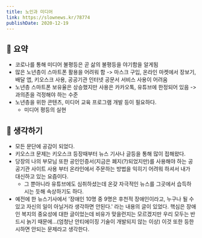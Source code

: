 ```yaml
---
title: 노인과 미디어
link: https://slownews.kr/78774
publishDate: 2020-12-19
---
```


## 📝 요약 
- 코로나를 통해 미디어 불평등은 곧 삶의 불평등을 야기함을 알게됨 
- 많은 노년층이 스마트폰 활용을 어려워 함 -> 마스크 구입, 온라인 마켓에서 장보기, 배달 앱, 키오스크 사용, 공공기관 인터넷 공문서 서비스 사용이 어려움  
- 노년층 스마트폰 보유율은 상승했지만 사용은 카카오톡, 유튜브에 한정되어 있음 -> 과의존을 걱정해야 하는 수준  
- 노년층을 위한 콘텐츠, 미디어 교육 프로그램 개발 등이 필요하다.  
  - 미디어 평등의 실현  


## 🤔 생각하기 
- 모든 문단에 공감이 되었다.  
- 키오스크 문제는 키오스크 등장때부터 뉴스 기사나 글등을 통해 많이 접해왔다.  
- 당장의 나의 부모님 또한 공인인증서(지금은 폐지(?)되었지만)를 사용해야 하는 공공기관 사이트 사용 부터 온라인에서 주문하는 방법을 익히기 어려워 하셔서 내가 대신하고 있는 요즘이다.  
  - 그 뿐아니라 유튜브에도 심취하셨는데 온갖 자극적인 뉴스를 그곳에서 습득하시는 듯해 속상하기도 하다. 
- 예전에 한 뉴스기사에서 '장애인 10명 중 9명은 후천적 장애인이라고, 누구나 될 수 있고 자신의 일이 아닐거라 생각하면 안된다.' 라는 내용의 글이 있었다. 핵심은 장애인 복지의 중요성에 대한 글이었는데 비유가 맞을런지는 모르겠지만 우리 모두는 반드시 늙기 때문에...(엄청난 안티에이징 기술이 개발되지 않는 이상) 이것 또한 등한시하면 안되는 문제라고 생각한다. 